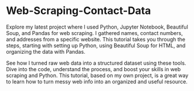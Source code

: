 # Web-Scraping-Contact-Data
Explore my latest project where I used Python, Jupyter Notebook, Beautiful Soup, and Pandas for web scraping. I gathered names, contact numbers, and addresses from a specific website. This tutorial takes you through the steps, starting with setting up Python, using Beautiful Soup for HTML, and organizing the data with Pandas.

See how I turned raw web data into a structured dataset using these tools. Dive into the code, understand the process, and boost your skills in web scraping and Python. This tutorial, based on my own project, is a great way to learn how to turn messy web info into an organized and useful resource.
